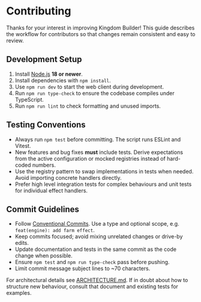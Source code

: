 # Contributing

Thanks for your interest in improving Kingdom Builder! This guide describes the
workflow for contributors so that changes remain consistent and easy to review.

## Development Setup

1. Install [Node.js](https://nodejs.org/) **18 or newer**.
2. Install dependencies with `npm install`.
3. Use `npm run dev` to start the web client during development.
4. Run `npm run type-check` to ensure the codebase compiles under TypeScript.
5. Run `npm run lint` to check formatting and unused imports.

## Testing Conventions

- Always run `npm test` before committing. The script runs ESLint and Vitest.
- New features and bug fixes **must** include tests. Derive expectations from
  the active configuration or mocked registries instead of hard-coded numbers.
- Use the registry pattern to swap implementations in tests when needed. Avoid
  importing concrete handlers directly.
- Prefer high level integration tests for complex behaviours and unit tests for
  individual effect handlers.

## Commit Guidelines

- Follow [Conventional Commits](https://www.conventionalcommits.org/). Use a
  type and optional scope, e.g. `feat(engine): add farm effect`.
- Keep commits focused; avoid mixing unrelated changes or drive-by edits.
- Update documentation and tests in the same commit as the code change when
  possible.
- Ensure `npm test` and `npm run type-check` pass before pushing.
- Limit commit message subject lines to ~70 characters.

For architectural details see [ARCHITECTURE.md](docs/ARCHITECTURE.md). If in
doubt about how to structure new behaviour, consult that document and existing
tests for examples.
